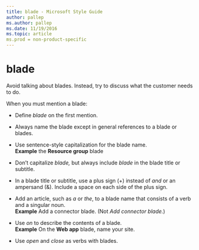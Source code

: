 ```yaml
---
title: blade - Microsoft Style Guide
author: pallep
ms.author: pallep
ms.date: 11/19/2016
ms.topic: article
ms.prod = non-product-specific
---
```


# blade

Avoid talking about blades. Instead, try to discuss what the customer needs to do. 

When you must mention a blade:

  - Define *blade* on the first mention.
  - Always name the blade except in general references to a blade or blades.
  - Use sentence-style capitalization for the blade name.<br />    **Example** the **Resource group** blade
    
  - Don’t capitalize *blade,* but always include *blade* in the blade title or subtitle.
  - In a blade title or subtitle, use a plus sign (+) instead of *and* or an ampersand (&). Include a space on each side of the plus sign.
  - Add an article, such as *a* or *the*, to a blade name that consists of a verb and a singular noun.<br />    **Example** Add a connector blade. (Not *Add connector blade.*)
  - Use *on* to describe the contents of a blade.<br />    **Example** On the **Web app** blade, name your site.
  - Use *open* and *close* as verbs with blades.
